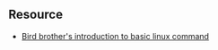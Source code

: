 

## Resource
- [Bird brother's introduction to basic linux command](https://linux.vbird.org/linux_basic/redhat6.1/linux_06command.php)

